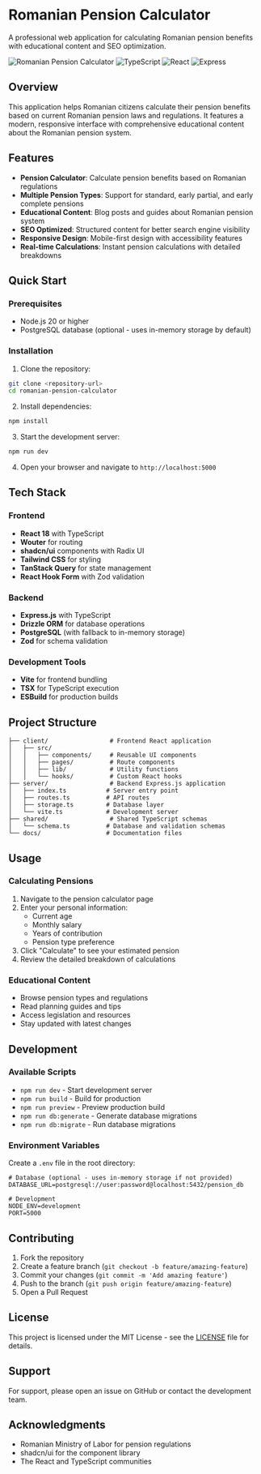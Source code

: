 # Romanian Pension Calculator

A professional web application for calculating Romanian pension benefits with educational content and SEO optimization.

![Romanian Pension Calculator](https://img.shields.io/badge/Status-Active-green)
![TypeScript](https://img.shields.io/badge/TypeScript-5.0-blue)
![React](https://img.shields.io/badge/React-18-blue)
![Express](https://img.shields.io/badge/Express-4.18-green)

## Overview

This application helps Romanian citizens calculate their pension benefits based on current Romanian pension laws and regulations. It features a modern, responsive interface with comprehensive educational content about the Romanian pension system.

## Features

- **Pension Calculator**: Calculate pension benefits based on Romanian regulations
- **Multiple Pension Types**: Support for standard, early partial, and early complete pensions
- **Educational Content**: Blog posts and guides about Romanian pension system
- **SEO Optimized**: Structured content for better search engine visibility
- **Responsive Design**: Mobile-first design with accessibility features
- **Real-time Calculations**: Instant pension calculations with detailed breakdowns

## Quick Start

### Prerequisites

- Node.js 20 or higher
- PostgreSQL database (optional - uses in-memory storage by default)

### Installation

1. Clone the repository:
```bash
git clone <repository-url>
cd romanian-pension-calculator
```

2. Install dependencies:
```bash
npm install
```

3. Start the development server:
```bash
npm run dev
```

4. Open your browser and navigate to `http://localhost:5000`

## Tech Stack

### Frontend
- **React 18** with TypeScript
- **Wouter** for routing
- **shadcn/ui** components with Radix UI
- **Tailwind CSS** for styling
- **TanStack Query** for state management
- **React Hook Form** with Zod validation

### Backend
- **Express.js** with TypeScript
- **Drizzle ORM** for database operations
- **PostgreSQL** (with fallback to in-memory storage)
- **Zod** for schema validation

### Development Tools
- **Vite** for frontend bundling
- **TSX** for TypeScript execution
- **ESBuild** for production builds

## Project Structure

```
├── client/                 # Frontend React application
│   ├── src/
│   │   ├── components/     # Reusable UI components
│   │   ├── pages/          # Route components
│   │   ├── lib/            # Utility functions
│   │   └── hooks/          # Custom React hooks
├── server/                 # Backend Express.js application
│   ├── index.ts           # Server entry point
│   ├── routes.ts          # API routes
│   ├── storage.ts         # Database layer
│   └── vite.ts            # Development server
├── shared/                 # Shared TypeScript schemas
│   └── schema.ts          # Database and validation schemas
└── docs/                  # Documentation files
```

## Usage

### Calculating Pensions

1. Navigate to the pension calculator page
2. Enter your personal information:
   - Current age
   - Monthly salary
   - Years of contribution
   - Pension type preference
3. Click "Calculate" to see your estimated pension
4. Review the detailed breakdown of calculations

### Educational Content

- Browse pension types and regulations
- Read planning guides and tips
- Access legislation and resources
- Stay updated with latest changes

## Development

### Available Scripts

- `npm run dev` - Start development server
- `npm run build` - Build for production
- `npm run preview` - Preview production build
- `npm run db:generate` - Generate database migrations
- `npm run db:migrate` - Run database migrations

### Environment Variables

Create a `.env` file in the root directory:

```env
# Database (optional - uses in-memory storage if not provided)
DATABASE_URL=postgresql://user:password@localhost:5432/pension_db

# Development
NODE_ENV=development
PORT=5000
```

## Contributing

1. Fork the repository
2. Create a feature branch (`git checkout -b feature/amazing-feature`)
3. Commit your changes (`git commit -m 'Add amazing feature'`)
4. Push to the branch (`git push origin feature/amazing-feature`)
5. Open a Pull Request

## License

This project is licensed under the MIT License - see the [LICENSE](LICENSE) file for details.

## Support

For support, please open an issue on GitHub or contact the development team.

## Acknowledgments

- Romanian Ministry of Labor for pension regulations
- shadcn/ui for the component library
- The React and TypeScript communities